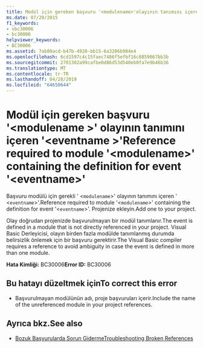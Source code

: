 ```yaml
---
title: Modül için gereken başvuru '<modulename>'olayının tanımını içeren'<eventname>'
ms.date: 07/20/2015
f1_keywords:
- vbc30006
- bc30006
helpviewer_keywords:
- BC30006
ms.assetid: 7ab80acd-b47b-4920-bb15-6a3206b984e4
ms.openlocfilehash: 6cd1597c4c15faec7486f5efbf16c8859067bb3b
ms.sourcegitcommit: 2701302a99cafbe0d86d53d540eb0fa7e9b46b36
ms.translationtype: MT
ms.contentlocale: tr-TR
ms.lasthandoff: 04/28/2019
ms.locfileid: "64650644"
---
```

# <a name="reference-required-to-module-modulename-containing-the-definition-for-event-eventname"></a><span data-ttu-id="76f4c-102">Modül için gereken başvuru '\<modulename >' olayının tanımını içeren '\<eventname >'</span><span class="sxs-lookup"><span data-stu-id="76f4c-102">Reference required to module '\<modulename>' containing the definition for event '\<eventname>'</span></span>
<span data-ttu-id="76f4c-103">Başvuru modülü için gerekli ' <`modulename`>' olayının tanımını içeren ' <`eventname`>'.</span><span class="sxs-lookup"><span data-stu-id="76f4c-103">Reference required to module '<`modulename`>' containing the definition for event '<`eventname`>'.</span></span> <span data-ttu-id="76f4c-104">Projenize ekleyin.</span><span class="sxs-lookup"><span data-stu-id="76f4c-104">Add one to your project.</span></span>  
  
 <span data-ttu-id="76f4c-105">Olay doğrudan projenizde başvurulmayan bir modül tanımlanır.</span><span class="sxs-lookup"><span data-stu-id="76f4c-105">The event is defined in a module that is not directly referenced in your project.</span></span> <span data-ttu-id="76f4c-106">Visual Basic Derleyicisi, olayın birden fazla modülde tanımlanmış durumda belirsizlik önlemek için bir başvuru gerektirir.</span><span class="sxs-lookup"><span data-stu-id="76f4c-106">The Visual Basic compiler requires a reference to avoid ambiguity in case the event is defined in more than one module.</span></span>  
  
 <span data-ttu-id="76f4c-107">**Hata Kimliği:** BC30006</span><span class="sxs-lookup"><span data-stu-id="76f4c-107">**Error ID:** BC30006</span></span>  
  
## <a name="to-correct-this-error"></a><span data-ttu-id="76f4c-108">Bu hatayı düzeltmek için</span><span class="sxs-lookup"><span data-stu-id="76f4c-108">To correct this error</span></span>  
  
- <span data-ttu-id="76f4c-109">Başvurulmayan modülünün adı, proje başvuruları içerir.</span><span class="sxs-lookup"><span data-stu-id="76f4c-109">Include the name of the unreferenced module in your project references.</span></span>  
  
## <a name="see-also"></a><span data-ttu-id="76f4c-110">Ayrıca bkz.</span><span class="sxs-lookup"><span data-stu-id="76f4c-110">See also</span></span>

- [<span data-ttu-id="76f4c-111">Bozuk Başvurularda Sorun Giderme</span><span class="sxs-lookup"><span data-stu-id="76f4c-111">Troubleshooting Broken References</span></span>](/visualstudio/ide/troubleshooting-broken-references)
